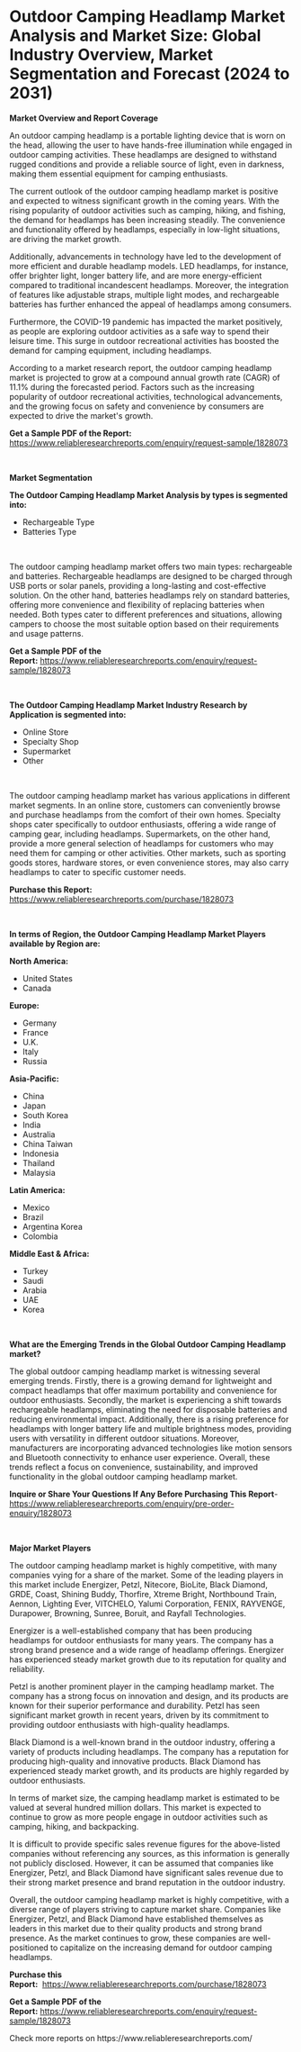 <p><h1>Outdoor Camping Headlamp Market Analysis and Market Size: Global Industry Overview, Market Segmentation and Forecast (2024 to 2031)</h1></p><p><strong>Market Overview and Report Coverage</strong></p>
<p><p>An outdoor camping headlamp is a portable lighting device that is worn on the head, allowing the user to have hands-free illumination while engaged in outdoor camping activities. These headlamps are designed to withstand rugged conditions and provide a reliable source of light, even in darkness, making them essential equipment for camping enthusiasts.</p><p>The current outlook of the outdoor camping headlamp market is positive and expected to witness significant growth in the coming years. With the rising popularity of outdoor activities such as camping, hiking, and fishing, the demand for headlamps has been increasing steadily. The convenience and functionality offered by headlamps, especially in low-light situations, are driving the market growth.</p><p>Additionally, advancements in technology have led to the development of more efficient and durable headlamp models. LED headlamps, for instance, offer brighter light, longer battery life, and are more energy-efficient compared to traditional incandescent headlamps. Moreover, the integration of features like adjustable straps, multiple light modes, and rechargeable batteries has further enhanced the appeal of headlamps among consumers.</p><p>Furthermore, the COVID-19 pandemic has impacted the market positively, as people are exploring outdoor activities as a safe way to spend their leisure time. This surge in outdoor recreational activities has boosted the demand for camping equipment, including headlamps.</p><p>According to a market research report, the outdoor camping headlamp market is projected to grow at a compound annual growth rate (CAGR) of 11.1% during the forecasted period. Factors such as the increasing popularity of outdoor recreational activities, technological advancements, and the growing focus on safety and convenience by consumers are expected to drive the market's growth.</p></p>
<p><strong>Get a Sample PDF of the Report:</strong> <a href="https://www.reliableresearchreports.com/enquiry/request-sample/1828073">https://www.reliableresearchreports.com/enquiry/request-sample/1828073</a></p>
<p>&nbsp;</p>
<p><strong>Market Segmentation</strong></p>
<p><strong>The Outdoor Camping Headlamp Market Analysis by types is segmented into:</strong></p>
<p><ul><li>Rechargeable Type</li><li>Batteries Type</li></ul></p>
<p>&nbsp;</p>
<p><p>The outdoor camping headlamp market offers two main types: rechargeable and batteries. Rechargeable headlamps are designed to be charged through USB ports or solar panels, providing a long-lasting and cost-effective solution. On the other hand, batteries headlamps rely on standard batteries, offering more convenience and flexibility of replacing batteries when needed. Both types cater to different preferences and situations, allowing campers to choose the most suitable option based on their requirements and usage patterns.</p></p>
<p><strong>Get a Sample PDF of the Report:</strong>&nbsp;<a href="https://www.reliableresearchreports.com/enquiry/request-sample/1828073">https://www.reliableresearchreports.com/enquiry/request-sample/1828073</a></p>
<p>&nbsp;</p>
<p><strong>The Outdoor Camping Headlamp Market Industry Research by Application is segmented into:</strong></p>
<p><ul><li>Online Store</li><li>Specialty Shop</li><li>Supermarket</li><li>Other</li></ul></p>
<p>&nbsp;</p>
<p><p>The outdoor camping headlamp market has various applications in different market segments. In an online store, customers can conveniently browse and purchase headlamps from the comfort of their own homes. Specialty shops cater specifically to outdoor enthusiasts, offering a wide range of camping gear, including headlamps. Supermarkets, on the other hand, provide a more general selection of headlamps for customers who may need them for camping or other activities. Other markets, such as sporting goods stores, hardware stores, or even convenience stores, may also carry headlamps to cater to specific customer needs.</p></p>
<p><strong>Purchase this Report:</strong>&nbsp; <a href="https://www.reliableresearchreports.com/purchase/1828073">https://www.reliableresearchreports.com/purchase/1828073</a></p>
<p>&nbsp;</p>
<p><strong>In terms of Region, the Outdoor Camping Headlamp Market Players available by Region are:</strong></p>
<p>
    <p> <strong> North America: </strong>
        <ul>
            <li>United States</li>
            <li>Canada</li>
        </ul>
        </p> 
    <p> <strong> Europe: </strong>
        <ul>
            <li>Germany</li>
            <li>France</li>
            <li>U.K.</li>
            <li>Italy</li>
            <li>Russia</li>
        </ul>
        </p> 
    <p> <strong> Asia-Pacific: </strong>
        <ul>
            <li>China</li>
            <li>Japan</li>
            <li>South Korea</li>
            <li>India</li>
            <li>Australia</li>
            <li>China Taiwan</li>
            <li>Indonesia</li>
            <li>Thailand</li>
            <li>Malaysia</li>
        </ul>
        </p> 
    <p> <strong> Latin America: </strong>
        <ul>
            <li>Mexico</li>
            <li>Brazil</li>
            <li>Argentina Korea</li>
            <li>Colombia</li>
        </ul>
        </p> 
    <p> <strong> Middle East & Africa: </strong>
        <ul>
            <li>Turkey</li>
            <li>Saudi</li>
            <li>Arabia</li>
            <li>UAE</li>
            <li>Korea</li>
        </ul>
    </p>
    </p>
<p>&nbsp;</p>
<p><strong>What are the Emerging Trends in the Global Outdoor Camping Headlamp market?</strong></p>
<p><p>The global outdoor camping headlamp market is witnessing several emerging trends. Firstly, there is a growing demand for lightweight and compact headlamps that offer maximum portability and convenience for outdoor enthusiasts. Secondly, the market is experiencing a shift towards rechargeable headlamps, eliminating the need for disposable batteries and reducing environmental impact. Additionally, there is a rising preference for headlamps with longer battery life and multiple brightness modes, providing users with versatility in different outdoor situations. Moreover, manufacturers are incorporating advanced technologies like motion sensors and Bluetooth connectivity to enhance user experience. Overall, these trends reflect a focus on convenience, sustainability, and improved functionality in the global outdoor camping headlamp market.</p></p>
<p><strong>Inquire or Share Your Questions If Any Before Purchasing This Report</strong>- <a href="https://www.reliableresearchreports.com/enquiry/pre-order-enquiry/1828073">https://www.reliableresearchreports.com/enquiry/pre-order-enquiry/1828073</a></p>
<p>&nbsp;</p>
<p><strong>Major Market Players</strong></p>
<p><p>The outdoor camping headlamp market is highly competitive, with many companies vying for a share of the market. Some of the leading players in this market include Energizer, Petzl, Nitecore, BioLite, Black Diamond, GRDE, Coast, Shining Buddy, Thorfire, Xtreme Bright, Northbound Train, Aennon, Lighting Ever, VITCHELO, Yalumi Corporation, FENIX, RAYVENGE, Durapower, Browning, Sunree, Boruit, and Rayfall Technologies.</p><p>Energizer is a well-established company that has been producing headlamps for outdoor enthusiasts for many years. The company has a strong brand presence and a wide range of headlamp offerings. Energizer has experienced steady market growth due to its reputation for quality and reliability.</p><p>Petzl is another prominent player in the camping headlamp market. The company has a strong focus on innovation and design, and its products are known for their superior performance and durability. Petzl has seen significant market growth in recent years, driven by its commitment to providing outdoor enthusiasts with high-quality headlamps.</p><p>Black Diamond is a well-known brand in the outdoor industry, offering a variety of products including headlamps. The company has a reputation for producing high-quality and innovative products. Black Diamond has experienced steady market growth, and its products are highly regarded by outdoor enthusiasts.</p><p>In terms of market size, the camping headlamp market is estimated to be valued at several hundred million dollars. This market is expected to continue to grow as more people engage in outdoor activities such as camping, hiking, and backpacking. </p><p>It is difficult to provide specific sales revenue figures for the above-listed companies without referencing any sources, as this information is generally not publicly disclosed. However, it can be assumed that companies like Energizer, Petzl, and Black Diamond have significant sales revenue due to their strong market presence and brand reputation in the outdoor industry. </p><p>Overall, the outdoor camping headlamp market is highly competitive, with a diverse range of players striving to capture market share. Companies like Energizer, Petzl, and Black Diamond have established themselves as leaders in this market due to their quality products and strong brand presence. As the market continues to grow, these companies are well-positioned to capitalize on the increasing demand for outdoor camping headlamps.</p></p>
<p><strong>Purchase this Report:</strong>&nbsp;&nbsp;<a href="https://www.reliableresearchreports.com/purchase/1828073">https://www.reliableresearchreports.com/purchase/1828073</a></p>
<p></p>
<p><strong>Get a Sample PDF of the Report:</strong>&nbsp;<a href="https://www.reliableresearchreports.com/enquiry/request-sample/1828073">https://www.reliableresearchreports.com/enquiry/request-sample/1828073</a></p>
<p>Check more reports on https://www.reliableresearchreports.com/</p>